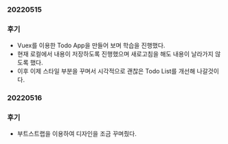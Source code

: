 ### 20220515

### 후기

- Vuex를 이용한 Todo App을 만들어 보며 학습을 진행했다.
- 현재 로컬에서 내용이 저장하도록 진행했으며 새로고침을 해도 내용이 날라가지 않도록 했다.
- 이후 이제 스타일 부분을 꾸며서 시각적으로 괜찮은 Todo List를 개선해 나갈것이다.

### 20220516

### 후기

- 부트스트랩을 이용하여 디자인을 조금 꾸며줬다.
